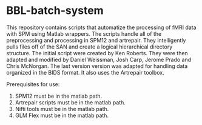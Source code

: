 # BBL-batch-system
This repository contains scripts that automatize the processing of fMRI data with SPM using Matlab wrappers. The scripts handle all of the preprocessing and processing in SPM12 and artrepair.  They intelligently pulls files off of the SAN and create a logical hierarchical directory structure.
The initial script were created by Ken Roberts. They were then adapted and modified by Daniel Weissman, Josh Carp, Jerome Prado and Chris McNorgan. The last version version was adapted for handling data organized in the BIDS format. It also uses the Artrepair toolbox.

Prerequisites for use:

1) SPM12 must be in the matlab path.
2) Artrepair scripts must be in the matlab path.
3) Nifti tools must be in the matlab path.
4) GLM Flex must be in the matlab path.
